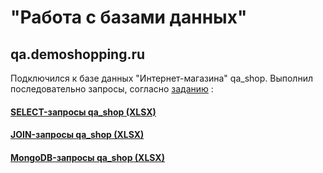 # "Работа с базами данных"
## qa.demoshopping.ru
Подключился к базе данных "Интернет-магазина" qa_shop. Выполнил последовательно запросы, согласно <a href="https://docs.google.com/spreadsheets/d/1sahNExAKv00oiTE3CHouxODt74p3uJcrBe4sp5Uml-Y/edit?usp=sharing">заданию</a> :
#### [SELECT-запросы qa_shop (XLSX)](https://docs.google.com/spreadsheets/d/1LQjvzch5QNlWAmhGmGCXePwuz1Xkk_gaqNgQ1MmRmUM/edit?usp=drive_link)

#### [JOIN-запросы qa_shop (XLSX)](https://docs.google.com/spreadsheets/d/175hgSzOeW3VAhsnMN-yp2_sA2ofKYVSwsMH5YyzX5_E/edit?usp=sharing)

#### [MongoDB-запросы qa_shop (XLSX)](https://docs.google.com/spreadsheets/d/1eSTLK1KZp5QlJYWnmxUSRuX4LfEYvQPbSr3QQrtC5eU/edit?usp=sharing)
